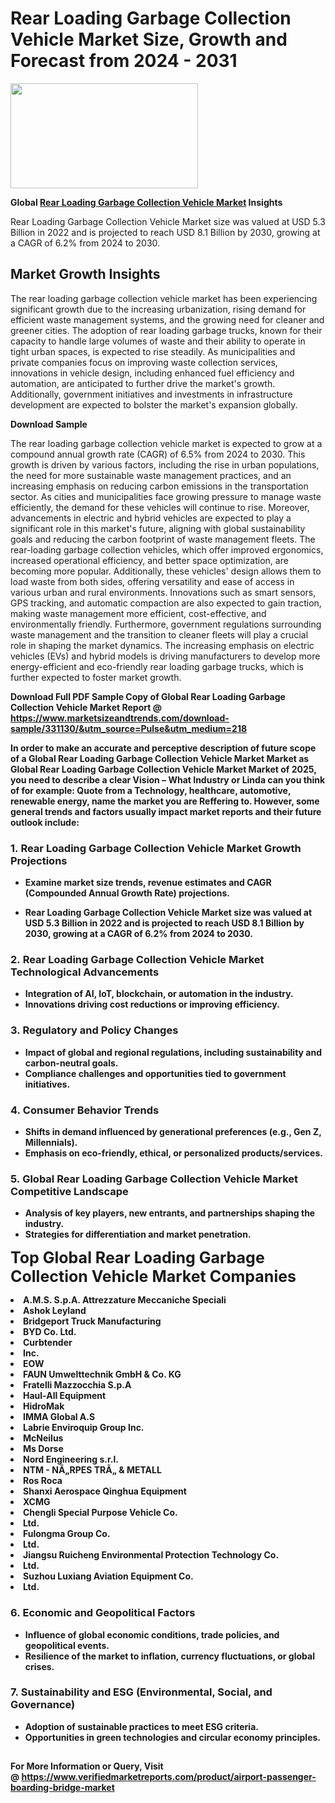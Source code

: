 <H1>Rear Loading Garbage Collection Vehicle Market Size, Growth and Forecast from 2024 - 2031</H1><img class="aligncenter size-medium wp-image-584254" src="https://thirdeyenews.in/wp-content/uploads/2024/09/Global-Market-Research-300x168.jpeg" alt="" width="300" height="168" /><p><strong>Global&nbsp;<a href="https://www.marketsizeandtrends.com/download-sample/331130/&amp;utm_source=Pulse&amp;utm_medium=218">Rear Loading Garbage Collection Vehicle Market</a> Insights</strong></p><p>Rear Loading Garbage Collection Vehicle Market size was valued at USD 5.3 Billion in 2022 and is projected to reach USD 8.1 Billion by 2030, growing at a CAGR of 6.2% from 2024 to 2030.</p><p><h2>Market Growth Insights</h2> <p>The rear loading garbage collection vehicle market has been experiencing significant growth due to the increasing urbanization, rising demand for efficient waste management systems, and the growing need for cleaner and greener cities. The adoption of rear loading garbage trucks, known for their capacity to handle large volumes of waste and their ability to operate in tight urban spaces, is expected to rise steadily. As municipalities and private companies focus on improving waste collection services, innovations in vehicle design, including enhanced fuel efficiency and automation, are anticipated to further drive the market's growth. Additionally, government initiatives and investments in infrastructure development are expected to bolster the market's expansion globally.</p> <p><strong>Download Sample</strong></p> <p>The rear loading garbage collection vehicle market is expected to grow at a compound annual growth rate (CAGR) of 6.5% from 2024 to 2030. This growth is driven by various factors, including the rise in urban populations, the need for more sustainable waste management practices, and an increasing emphasis on reducing carbon emissions in the transportation sector. As cities and municipalities face growing pressure to manage waste efficiently, the demand for these vehicles will continue to rise. Moreover, advancements in electric and hybrid vehicles are expected to play a significant role in this market's future, aligning with global sustainability goals and reducing the carbon footprint of waste management fleets. The rear-loading garbage collection vehicles, which offer improved ergonomics, increased operational efficiency, and better space optimization, are becoming more popular. Additionally, these vehicles' design allows them to load waste from both sides, offering versatility and ease of access in various urban and rural environments. Innovations such as smart sensors, GPS tracking, and automatic compaction are also expected to gain traction, making waste management more efficient, cost-effective, and environmentally friendly. Furthermore, government regulations surrounding waste management and the transition to cleaner fleets will play a crucial role in shaping the market dynamics. The increasing emphasis on electric vehicles (EVs) and hybrid models is driving manufacturers to develop more energy-efficient and eco-friendly rear loading garbage trucks, which is further expected to foster market growth. <p><strong></p><p><span class=""><strong>Download Full PDF Sample Copy of Global Rear Loading Garbage Collection Vehicle Market Report</strong> @ <a href="https://www.marketsizeandtrends.com/download-sample/331130/&amp;utm_source=Pulse&amp;utm_medium=218" target="_blank">https://www.marketsizeandtrends.com/download-sample/331130/&amp;utm_source=Pulse&amp;utm_medium=218</a></span></p><p>In order to make an accurate and perceptive description of future scope of a Global&nbsp;Rear Loading Garbage Collection Vehicle Market Market as Global&nbsp;Rear Loading Garbage Collection Vehicle Market Market of 2025, you need to describe a clear Vision &ndash; What Industry or Linda can you think of for example: Quote from a Technology, healthcare, automotive, renewable energy, name the market you are Reffering to. However, some general trends and factors usually impact market reports and their future outlook include:</p><h3>1.&nbsp;<strong>Rear Loading Garbage Collection Vehicle Market Growth Projections</strong></h3><ul><li>Examine market size trends, revenue estimates and CAGR (Compounded Annual Growth Rate) projections.</li><li><p>Rear Loading Garbage Collection Vehicle Market size was valued at USD 5.3 Billion in 2022 and is projected to reach USD 8.1 Billion by 2030, growing at a CAGR of 6.2% from 2024 to 2030.</p></li></ul><h3>2.&nbsp;<strong>Rear Loading Garbage Collection Vehicle Market Technological Advancements</strong></h3><ul><li>Integration of AI, IoT, blockchain, or automation in the industry.</li><li>Innovations driving cost reductions or improving efficiency.</li></ul><h3>3.&nbsp;<strong>Regulatory and Policy Changes</strong></h3><ul><li>Impact of global and regional regulations, including sustainability and carbon-neutral goals.</li><li>Compliance challenges and opportunities tied to government initiatives.</li></ul><h3>4.&nbsp;<strong>Consumer Behavior Trends</strong></h3><ul><li>Shifts in demand influenced by generational preferences (e.g., Gen Z, Millennials).</li><li>Emphasis on eco-friendly, ethical, or personalized products/services.</li></ul><h3>5.&nbsp;<strong>Global Rear Loading Garbage Collection Vehicle Market Competitive Landscape</strong></h3><ul><li>Analysis of key players, new entrants, and partnerships shaping the industry.</li><li>Strategies for differentiation and market penetration.</li></ul><p data-pm-slice="1 1 []"><span style="color: inherit; font-family: inherit; font-size: 25px;">Top Global Rear Loading Garbage Collection Vehicle Market Companies</span></p><div class="" data-test-id=""><p><li>A.M.S. S.p.A. Attrezzature Meccaniche Speciali</li><li> Ashok Leyland</li><li> Bridgeport Truck Manufacturing</li><li> BYD Co. Ltd.</li><li> Curbtender</li><li> Inc.</li><li> EOW</li><li> FAUN Umwelttechnik GmbH & Co. KG</li><li> Fratelli Mazzocchia S.p.A</li><li> Haul-All Equipment</li><li> HidroMak</li><li> IMMA Global A.S</li><li> Labrie Enviroquip Group Inc.</li><li> McNeilus</li><li> Ms Dorse</li><li> Nord Engineering s.r.l.</li><li> NTM - NÃ„RPES TRÃ„ & METALL</li><li> Ros Roca</li><li> Shanxi Aerospace Qinghua Equipment</li><li> XCMG</li><li> Chengli Special Purpose Vehicle Co.</li><li> Ltd.</li><li> Fulongma Group Co.</li><li> Ltd.</li><li> Jiangsu Ruicheng Environmental Protection Technology Co.</li><li> Ltd.</li><li> Suzhou Luxiang Aviation Equipment Co.</li><li> Ltd.</li></p></div><h3>6.&nbsp;<strong>Economic and Geopolitical Factors</strong></h3><ul><li>Influence of global economic conditions, trade policies, and geopolitical events.</li><li>Resilience of the market to inflation, currency fluctuations, or global crises.</li></ul><h3>7.&nbsp;<strong>Sustainability and ESG (Environmental, Social, and Governance)</strong></h3><ul><li>Adoption of sustainable practices to meet ESG criteria.</li><li>Opportunities in green technologies and circular economy principles.</li></ul><h2><strong style="font-size: 14px;">For More Information or Query, Visit @&nbsp;</strong><a style="background-color: #ffffff; font-size: 14px;" href="https://www.marketsizeandtrends.com/report/rear-loading-garbage-collection-vehicle-market/" target="_blank">https://www.verifiedmarketreports.com/product/airport-passenger-boarding-bridge-market</a></h2>
